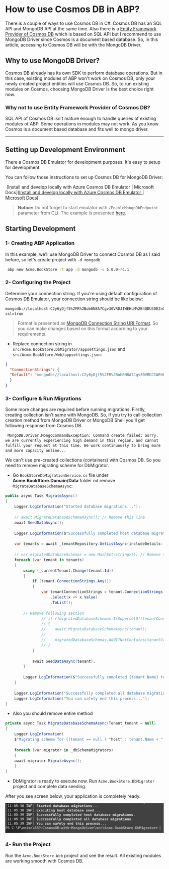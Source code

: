 # How to use Cosmos DB in ABP?

There is a couple of ways to use Cosmos DB in C#. Cosmos DB has an SQL API and MongoDB API at the same time. Also there is a [Entity Framework Provider of Cosmos DB](https://docs.microsoft.com/en-us/ef/core/providers/cosmos/) which is based on SQL API but I recommend to use MongoDB Driver since Cosmos is a document based database. So, in this article, accessing to Cosmos DB will be with the MongoDB Driver.



## Why to use MongoDB Driver?

Cosmos DB already has its own SDK to perform database operations. But in this case, existing modules of ABP won't work on Cosmos DB, only your newly created project entities will use Cosmos DB. So, to run existing modules on Cosmos, choosing MongoDB Driver is the best choice right now.



### Why not to use Entity Framework Provider of Cosmos DB?

SQL API of Cosmos DB isn't mature enough to handle queries of existing modules of ABP. Some operations in modules may not work. As you know Cosmos is a document based database and fits well to mongo driver. 

---

## Setting up Development Environment

There a Cosmos DB Emulator for development purposes. It's easy to setup for development.



You can follow those instructions to set up Cosmos DB for MongoDB Driver:

​	[Install and develop locally with Azure Cosmos DB Emulator | Microsoft Docs]([Install and develop locally with Azure Cosmos DB Emulator | Microsoft Docs](https://docs.microsoft.com/en-us/azure/cosmos-db/local-emulator?tabs=ssl-netstd21#download-the-emulator))

> **Notice:** Do not forget to start emulator with `/EnableMongoDbEndpoint` parameter from CLI. The example is presented [here](https://docs.microsoft.com/en-us/azure/cosmos-db/local-emulator?tabs=ssl-netstd21#azure-cosmos-dbs-api-for-mongodb).



## Starting Development

### 1- Creating ABP Application

In this example, we'll use MongoDB Driver to connect Cosmos DB as I said before, so let's create project with `-d mongodb`

```bash
 abp new Acme.BookStore -t app -d mongodb -v 5.0.0-rc.1
```



### 2- Configuring the Project

Determine your connection string. If you're using default configuration of Cosmos DB Emulator, your connection string should be like below:

```
mongodb://localhost:C2y6yDjf5%2FR%2Bob0N8A7Cgv30VRDJIWEHLM%2B4QDU5DE2nQ9nDuVTqobD4b8mGGyPMbIZnqyMsEcaGQy67XIw%2FJw%3D%3D@localhost:10255/AcmeBookStore?ssl=true
```

> Format is presented as [MongoDB Connection String URI Format](https://docs.mongodb.com/manual/reference/connection-string/). So you can make changes based on this format according to your requirements.



- Replace connection string in `src/Acme.BookStore.DbMigrator/appsettings.json` and `src/Acme.BookStore.Web/appsettings.json`:

```json
{
  "ConnectionStrings": {
  "Default": "mongodb://localhost:C2y6yDjf5%2FR%2Bob0N8A7Cgv30VRDJIWEHLM%2B4QDU5DE2nQ9nDuVTqobD4b8mGGyPMbIZnqyMsEcaGQy67XIw%2FJw%3D%3D@localhost:10255/AcmeBookStore?ssl=true"
  }
}
```



### 3- Configure & Run Migrations

Some more changes are required before running migrations. Firstly, creating collection isn't same with MongoDB. So, if you try to call collection creation method from MongoDB Driver or MongoDB Shell you'll get following response from Cosmos DB.

```shell
 MongoDB.Driver.MongoCommandException: Command create failed: Sorry, we are currently experiencing high demand in this region, and cannot fulfill your request at this time. We work continuously to bring more and more capacity online...
```

We can't use pre-created collections (containers) with Cosmos DB. So you need to remove migrating scheme for DbMigrator.

- Go `BookStoreDbMigrationService.cs` file under **Acme.BookStore.Domain/Data** folder nd remove `MigrateDatabaseSchemaAsync`:

```csharp
public async Task MigrateAsync()
{
    Logger.LogInformation("Started database migrations...");
	
    // await MigrateDatabaseSchemaAsync(); // Remove this line
    await SeedDataAsync();

    Logger.LogInformation($"Successfully completed host database migrations.");

    var tenants = await _tenantRepository.GetListAsync(includeDetails: true);

    // var migratedDatabaseSchemas = new HashSet<string>(); // Remove this line too
    foreach (var tenant in tenants)
    {
        using (_currentTenant.Change(tenant.Id))
        {
            if (tenant.ConnectionStrings.Any())
            {
                var tenantConnectionStrings = tenant.ConnectionStrings
                    .Select(x => x.Value)
                    .ToList();
                    
		// Remove following section
                // if (!migratedDatabaseSchemas.IsSupersetOf(tenantConnectionStrings))
                // {
                //	  await MigrateDatabaseSchemaAsync(tenant);
                //
                //	  migratedDatabaseSchemas.AddIfNotContains(tenantConnectionStrings);
                // }
            }

            await SeedDataAsync(tenant);
        }

        Logger.LogInformation($"Successfully completed {tenant.Name} tenant database migrations.");
    }

    Logger.LogInformation("Successfully completed all database migrations.");
    Logger.LogInformation("You can safely end this process...");
}
```



- Also you should remove entire method

```csharp
private async Task MigrateDatabaseSchemaAsync(Tenant tenant = null)
{
    Logger.LogInformation(
    $"Migrating schema for {(tenant == null ? "host" : tenant.Name + " tenant")} database...");

    foreach (var migrator in _dbSchemaMigrators)
    {
    await migrator.MigrateAsync();
    }
}
```

- DbMigrator is ready to execute now. Run `Acme.BookStore.DbMigrator` project and complete data seeding.

After you see screen below, your application is completely ready.

![](content/migration-result.png)

### 4- Run the Project

Run the `Acme.BookStore.Web` project and see the result. All existing modules are working smooth with Cosmos DB.
